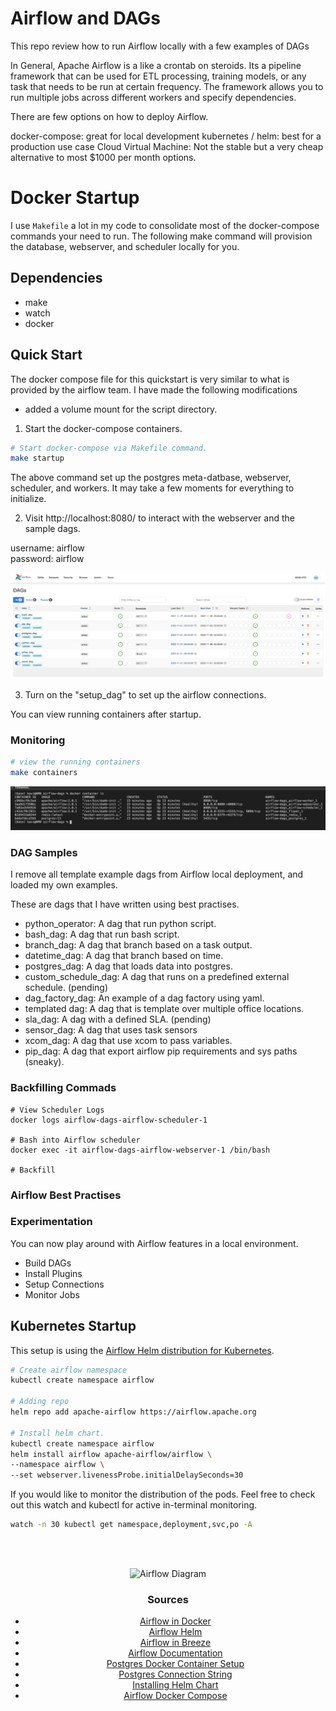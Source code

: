 # Airflow and DAGs

This repo review how to run Airflow locally with a few examples of DAGs 

In General, Apache Airflow is a like a crontab on steroids. Its a pipeline framework that can be used for ETL processing, training models, or any task that needs to be run at certain frequency. The framework allows you to run multiple jobs across different workers and specify dependencies. 

There are few options on how to deploy Airflow.

docker-compose: great for local development
kubernetes / helm: best for a production use case
Cloud Virtual Machine: Not the stable but a very cheap alternative to most $1000 per month options.

# Docker Startup

I use `Makefile` a lot in my code to consolidate most of the docker-compose commands your need to run.  The following make command will provision the database, webserver, and scheduler locally for you. 


## Dependencies

- make
- watch
- docker

## Quick Start

The docker compose file for this quickstart is very similar to what is provided by the airflow team. I have made the following modifications

- added a volume mount for the script directory.

1. Start the docker-compose containers.

```bash
# Start docker-compose via Makefile command.
make startup
```

The above command set up the postgres meta-datbase, webserver, scheduler, and workers. It may take a few moments for everything to initialize.

2. Visit http://localhost:8080/ to interact with the webserver and the sample dags.

username: airflow  
password: airflow

![WebServer](/images/webserver.png)

3. Turn on the "setup_dag" to set up the airflow connections.

You can view running containers after startup.


### Monitoring 

```bash
# view the running containers
make containers
```

![Containers](/images/running_containers.png)


### DAG Samples

I remove all template example dags from Airflow local deployment, and loaded my own examples. 

These are dags that I have written using best practises.

- python_operator: A dag that run python script.
- bash_dag: A dag that run bash script.
- branch_dag: A dag that branch based on a task output.
- datetime_dag: A dag that branch based on time.
- postgres_dag: A dag that loads data into postgres.
- custom_schedule_dag: A dag that runs on a predefined external schedule. (pending)
- dag_factory_dag: An example of a dag factory using yaml.
- templated dag: A dag that is template over multiple office locations.
- sla_dag: A dag with a defined SLA. (pending)
- sensor_dag: A dag that uses task sensors
- xcom_dag: A dag that use xcom to pass variables.
- pip_dag: A dag that export airflow pip requirements and sys paths (sneaky).


### Backfilling Commads

```
# View Scheduler Logs
docker logs airflow-dags-airflow-scheduler-1

# Bash into Airflow scheduler
docker exec -it airflow-dags-airflow-webserver-1 /bin/bash

# Backfill 

```


### Airflow Best Practises

### Experimentation

You can now play around with Airflow features in a local environment.

- Build DAGs
- Install Plugins
- Setup Connections
- Monitor Jobs

## Kubernetes Startup

This setup is using the [Airflow Helm distribution for Kubernetes](https://airflow.apache.org/docs/helm-chart/stable/index.html).

```bash
# Create airflow namespace
kubectl create namespace airflow

# Adding repo
helm repo add apache-airflow https://airflow.apache.org

# Install helm chart.
kubectl create namespace airflow
helm install airflow apache-airflow/airflow \
--namespace airflow \
--set webserver.livenessProbe.initialDelaySeconds=30
```

If you would like to monitor the distribution of the pods. Feel free to check out this watch and kubectl for active in-terminal monitoring.

```bash
watch -n 30 kubectl get namespace,deployment,svc,po -A
```

<br></br><center>
![Airflow Diagram](https://www.xenonstack.com/images/insights/xenonstack-what-is-apache-airflow.png)

### Sources

- [Airflow in Docker](https://airflow.apache.org/docs/apache-airflow/stable/start/docker.html)
- [Airflow Helm](https://github.com/apache/airflow/tree/master/chart)
- [Airflow in Breeze](https://github.com/apache/airflow/blob/master/BREEZE.rst)
- [Airflow Documentation](https://airflow.apache.org/)
- [Postgres Docker Container Setup](https://www.saltycrane.com/blog/2019/01/how-run-postgresql-docker-mac-local-development///)
- [Postgres Connection String](https://airflow.apache.org/howto/connection/postgres.html)
- [Installing Helm Chart](http://apache-airflow-docs.s3-website.eu-central-1.amazonaws.com/docs/helm-chart/latest/index.html)
- [Airflow Docker Compose](https://airflow.apache.org/docs/apache-airflow/2.4.3/docker-compose.yaml)